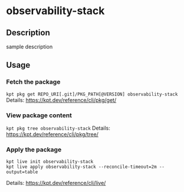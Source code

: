 # observability-stack

## Description
sample description

## Usage

### Fetch the package
`kpt pkg get REPO_URI[.git]/PKG_PATH[@VERSION] observability-stack`
Details: https://kpt.dev/reference/cli/pkg/get/

### View package content
`kpt pkg tree observability-stack`
Details: https://kpt.dev/reference/cli/pkg/tree/

### Apply the package
```
kpt live init observability-stack
kpt live apply observability-stack --reconcile-timeout=2m --output=table
```
Details: https://kpt.dev/reference/cli/live/
